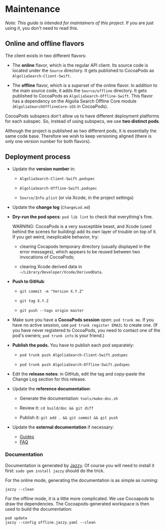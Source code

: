 
# Maintenance

*Note: This guide is intended for maintainers of this project.* If you are just using it, you don't need to read this.


## Online and offline flavors

The client exists in two different flavors:

- The **online** flavor, which is the regular API client. Its source code is located under the `Source` directory. It
  gets published to CocoaPods as `AlgoliaSearch-Client-Swift`.

- The **offline** flavor, which is a superset of the online flavor. In addition to the main source code, it adds the
  `Source/offline` directory. It gets published to CocoaPods as `AlgoliaSearch-Offline-Swift`. This flavor has a
  dependency on the Algolia Search Offline Core module (`AlgoliaSearchOfflineCore-iOS` in CocoaPods).

CocoaPods subspecs don't allow us to have different deployment platforms for each subspec. So, instead of using
subspecs, we use **two distinct pods**.

Although the project is published as two different pods, it is essentially the same code base. Therefore we wish to
keep versioning aligned (there is only one version number for both flavors).


## Deployment process

- Update the **version number** in:

    - `AlgoliaSearch-Client-Swift.podspec`

    - `AlgoliaSearch-Offline-Swift.podspec`

    - `Source/Info.plist` (or via Xcode, in the project settings)

- Update the **change log** (`ChangeLod.md`)

- **Dry-run the pod specs**: `pod lib lint` to check that everything's fine.

    WARNING: CocoaPods is a very susceptible beast, and Xcode (used behind the scenes for building) add its own layer
    of trouble on top of it. If you get weird, inexplicable behavior, try:

    - clearing Cocapods temporary directory (usually displayed in the error messages), which appears to be reused
      between two invocations of CocoaPods;

    - clearing Xcode derived data in `~/Library/Developer/Xcode/DerivedData`.

- **Push to GitHub**:

    - `git commit -m "Version X.Y.Z"`

    - `git tag X.Y.Z`

    - `git push --tags origin master`

- Make sure you have a **CocoaPods session** open: `pod trunk me`. If you have no active session, use
  `pod trunk register EMAIL` to create one. (If you have never registered to CocoaPods, you need to contact one of
  the pod's owners; `pod trunk info` is your friend.)

- **Publish the pods.** You have to publish each pod separately:

    - `pod trunk push AlgoliaSearch-Client-Swift.podspec`

    - `pod trunk push AlgoliaSearch-Offline-Swift.podspec`

- Edit the **release notes**: in GitHub, edit the tag and copy-paste the Change Log section for this release.

- Update the **reference documentation**:

    - Generate the documentation: `tools/make-doc.sh`

    - Review it: `cd build/doc && git diff`

    - Publish it: `git add . && git commit && git push`

- Update the **external documentation** if necessary:

    - [Guides](https://www.algolia.com/doc/guides)
    - [FAQ](https://www.algolia.com/doc/faq)


### Documentation

Documentation is generated by [Jazzy](https://github.com/realm/jazzy). Of course you will need to install it first: `sudo gem install jazzy` should do the trick.

For the online mode, generating the documentation is as simple as running:

```
jazzy --clean
```

For the offline mode, it is a little more complicated. We use Cocoapods to draw the dependencies. The Cocoapods-generated workspace is then used to build the documentation:

```
pod update
jazzy --config offline.jazzy.yaml --clean
```
